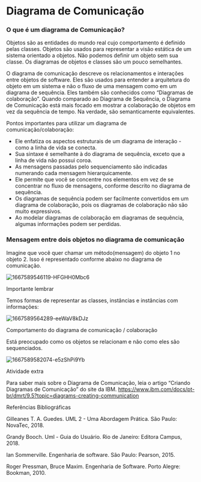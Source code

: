 # Diagrama de Comunicação

### O que é um diagrama de Comunicação?

Objetos são as entidades do mundo real cujo comportamento é definido pelas classes. Objetos são usados ​​para representar a visão estática de um sistema orientado a objetos. Não podemos definir um objeto sem sua classe. Os diagramas de objetos e classes são um pouco semelhantes.

O diagrama de comunicação descreve os relacionamentos e interações entre objetos de software. Eles são usados para entender a arquitetura do objeto em um sistema e não o fluxo de uma mensagem como em um diagrama de sequência. Eles também são conhecidos como “Diagramas de colaboração”. Quando comparado ao Diagrama de Sequência, o Diagrama de Comunicação está mais focado em mostrar a colaboração de objetos em vez da sequência de tempo. Na verdade, são semanticamente equivalentes.

Pontos importantes para utilizar um diagrama de comunicação/colaboração:

- Ele enfatiza os aspectos estruturais de um diagrama de interação - como a linha de vida se conecta.
- Sua sintaxe é semelhante à do diagrama de sequência, exceto que a linha de vida não possui coroa.
- As mensagens passadas pelo sequenciamento são indicadas numerando cada mensagem hierarquicamente.
- Ele permite que você se concentre nos elementos em vez de se concentrar no fluxo de mensagens, conforme descrito no diagrama de sequência.
- Os diagramas de sequência podem ser facilmente convertidos em um diagrama de colaboração, pois os diagramas de colaboração não são muito expressivos.
- Ao modelar diagramas de colaboração em diagramas de sequência, algumas informações podem ser perdidas.


### Mensagem entre dois objetos no diagrama de comunicação

Imagine que você quer chamar um método(mensagem) do objeto 1 no objeto 2. Isso é representado conforme abaixo no diagrama de comunicação.

![1667589546119-HFGHH0Mbc6](https://github.com/user-attachments/assets/916d5929-1b1c-4343-ab4d-344b4d73c50d)


Importante lembrar

Temos formas de representar as classes, instâncias e instâncias com informações:

![1667589564289-eeWaV8kDJz](https://github.com/user-attachments/assets/338fea5f-9a24-404a-9c65-d98c73388223)


Comportamento do diagrama de comunicação / colaboração

Está preocupado como os objetos se relacionam e não como eles são sequenciados.

![1667589582074-e5zShPi9Yb](https://github.com/user-attachments/assets/8ab7185a-8194-4b35-abff-dc8e36603f92)


Atividade extra​

Para saber mais sobre o Diagrama de Comunicação, leia o artigo “Criando Diagramas de Comunicação” do site da IBM.
https://www.ibm.com/docs/pt-br/dmrt/9.5?topic=diagrams-creating-communication

 

 

Referências Bibliográficas

Gilleanes T. A. Guedes. UML 2 - Uma Abordagem Prática. São Paulo: NovaTec, 2018.

Grandy Booch. Uml - Guia do Usuário. Rio de Janeiro: Editora Campus, 2018.

Ian Sommerville. Engenharia de software. São Paulo: Pearson, 2015.

Roger Pressman, Bruce Maxim. Engenharia de Software. Porto Alegre: Bookman, 2010.











